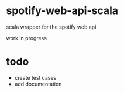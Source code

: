 # spotify-web-api-scala
scala wrapper for the spotify web api

work in progress

# todo
* create test cases
* add documentation
